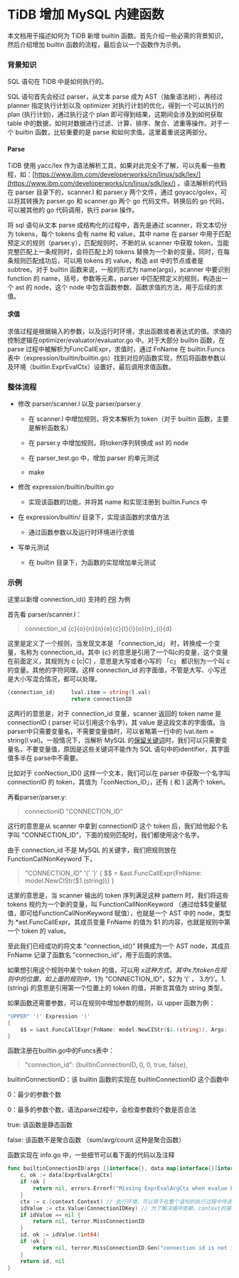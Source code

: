 # TiDB 增加 MySQL 内建函数

本文档用于描述如何为 TiDB 新增 builtin 函数。首先介绍一些必需的背景知识，然后介绍增加 builtin 函数的流程，最后会以一个函数作为示例。

### **背景知识**

SQL 语句在 TiDB 中是如何执行的。

SQL 语句首先会经过 parser，从文本 parse 成为 AST（抽象语法树），再经过 planner 指定执行计划以及 optimizer 对执行计划的优化，得到一个可以执行的 plan (执行计划)，通过执行这个 plan 即可得到结果，这期间会涉及到如何获取 table 中的数据，如何对数据进行过滤、计算、排序、聚合、滤重等操作。对于一个 builtin 函数，比较重要的是 parse 和如何求值。这里着重说这两部分。

#### Parse

TiDB 使用 yacc/lex 作为语法解析工具，如果对此完全不了解，可以先看一些教程，如：[https://www.ibm.com/developerworks/cn/linux/sdk/lex/](https://www.ibm.com/developerworks/cn/linux/sdk/lex/) 。语法解析的代码在 parser 目录下的，scanner.l 和 parser.y 两个文件，通过 goyacc/golex，可以将其转换为 parser.go 和 scanner.go 两个 go 代码文件。转换后的 go 代码，可以被其他的 go 代码调用，执行 parse 操作。

 

将 sql 语句从文本 parse 成结构化的过程中，首先是通过 scanner，将文本切分为 tokens，每个 tokens 会有 name 和 value，其中 name 在 parser 中用于匹配预定义的规则（parser.y），匹配规则时，不断的从 scanner 中获取 token，当能完整匹配上一条规则时，会将匹配上的 tokens 替换为一个新的变量。同时，在每条规则匹配成功后，可以用 tokens 的 value，构造 ast 中的节点或者是 subtree。对于 builtin 函数来说，一般的形式为 name(args)，scanner 中要识别 function 的 name，括号，参数等元素，parser 中匹配预定义的规则，构造出一个 ast 的 node，这个 node 中包含函数参数、函数求值的方法，用于后续的求值。

#### 求值

求值过程是根据输入的参数，以及运行时环境，求出函数或者表达式的值。求值的控制逻辑在optimizer/evaluator/evaluator.go 中。对于大部分 builtin 函数，在 parse 过程中被解析为FuncCallExpr，求值时，通过 FnName 在 builtin.Funcs 表中（expression/builtin/builtin.go）找到对应的函数实现，然后将函数参数以及环境（buitlin.ExprEvalCtx）设置好，最后调用求值函数。

### **整体流程**

* 修改 parser/scanner.l 以及 parser/parser.y

    * 在 scanner.l 中增加规则，将文本解析为 token（对于 builtin 函数，主要是解析函数名）

    * 在 parser.y 中增加规则，将token序列转换成 ast 的 node

    * 在 parser_test.go 中，增加 parser 的单元测试

    * make

* 修改 expression/builtin/builtin.go

    * 实现该函数的功能，并将其 name 和实现注册到 builtin.Funcs 中

* 在 expression/builtin/ 目录下，实现该函数的求值方法

    * 通过函数参数以及运行时环境进行求值

* 写单元测试

    * 在 builtin 目录下，为函数的实现增加单元测试

### **示例**

这里以新增 connection_id() 支持的 [PR](https://github.com/pingcap/tidb/pull/718) 为例

首先看 parser/scanner.l：

> connection_id	{c}{o}{n}{n}{e}{c}{t}{i}{o}{n}_{i}{d} 

这里是定义了一个规则，当发现文本是 「connection_id」 时，转换成一个变量，名称为 connection_id，其中 {c} 的意思是引用了一个叫c的变量，这个变量在前面定义，其规则为 c [c|C] ，意思是大写或者小写的 「c」 都识别为一个叫 c 的变量。其他的字符同理。这样 connection_id 的字面值，不管是大写、小写还是大小写混合情况，都可以处理。
```go
{connection_id}		lval.item = string(l.val)
                    return connectionID
```

这两行的意思是，对于 connection_id 变量，scanner 返回的 token name 是 connectionID ( parser 可以引用这个名字)，其 value 是这段文本的字面值。当parser中只需要变量名，不需要变量值时，可以省略第一行中的 lval.item = string(l.val)。一般情况下，当解析 MySQL 的[保留关键词](http://dev.mysql.com/doc/refman/5.7/en/keywords.html)时，我们可以只需要变量名，不要变量值，原因是这些关键词不能作为 SQL 语句中的identifier，其字面值多半在 parse中不需要。

比如对于 conNection_ID() 这样一个文本，我们可以在 parser 中获取一个名字叫 connectionID 的 token，其值为「conNection_ID」，还有 ( 和 ) 这两个 token。

再看parser/parser.y:

> connectionID   "CONNECTION_ID"

这行的意思是从 scanner 中拿到 connectionID 这个 token 后，我们给他起个名字叫 "CONNECTION_ID”，下面的规则匹配时，我们都使用这个名字。

由于 connection_id 不是 MySQL 的关键字，我们把规则放在 FunctionCallNonKeyword 下，

> "CONNECTION_ID" '(' ')' 
> {
>      $$ = &ast.FuncCallExpr{FnName: model.NewCIStr($1.(string))}
> }

这里的意思是，当 scanner 输出的 token 序列满足这种 pattern 时，我们将这些 tokens 规约为一个新的变量，叫 FunctionCallNonKeyword （通过给$$变量赋值，即可给FunctionCallNonKeyword 赋值），也就是一个 AST 中的 node，类型为 *ast.FuncCallExpr。其成员变量 FnName 的值为 $1 的内容，也就是规则中第一个 token 的 value。

至此我们已经成功的将文本 "connection_id()” 转换成为一个 AST node，其成员 FnName 记录了函数名 ”connection_id”，用于后面的求值。

如果想引用这个规则中某个 token 的值，可以用 $x 这种方式，其中 x 为 token 在规则中的位置，如上面的规则中，$1为 "CONNECTION_ID”，$2为 ’(’ ， $3 为 ’)’ 。$1.(string) 的意思是引用第一个位置上的 token 的值，并断言其值为 string 类型。

如果函数还需要参数，可以在规则中增加参数的规则，以 upper 函数为例：

```go
"UPPER" '(' Expression ')'
{
    $$ = &ast.FuncCallExpr{FnName: model.NewCIStr($1.(string)), Args: []ast.ExprNode{$3.(ast.ExprNode)}} // 解析的参数放在Args成员变量中
}
```

函数注册在builtin.go中的Funcs表中：

> "connection_id": {builtinConnectionID, 0, 0, true, false},

builtinConnectionID：该 builtin 函数的实现在 builtinConnectionID 这个函数中

0：最少的参数个数

0：最多的参数个数，语法parse过程中，会检查参数的个数是否合法

true: 该函数是静态函数

false: 该函数不是聚合函数 （sum/avg/count 这种是聚合函数）

函数实现在 info.go 中，一些细节可以看下面的代码以及注释

```go
func builtinConnectionID(args []interface{}, data map[interface{}]interface{}) (v interface{}, err error) { //返回值必须是这两个
	c, ok := data[ExprEvalArgCtx]
	if !ok {
		return nil, errors.Errorf("Missing ExprEvalArgCtx when evalue builtin")
	}
	ctx := c.(context.Context) // 执行环境，可以用于在整个语句的执行过程中传递数据
	idValue := ctx.Value(ConnectionIDKey) // 为了解决循环依赖，context的接口设计为SetValue和Value，分别用于绑定和获取变量
	if idValue == nil {
		return nil, terror.MissConnectionID
	}
	id, ok := idValue.(int64)
	if !ok {
		return nil, terror.MissConnectionID.Gen("connection id is not int64 but %T", idValue)
	}
	return id, nil
}
```

